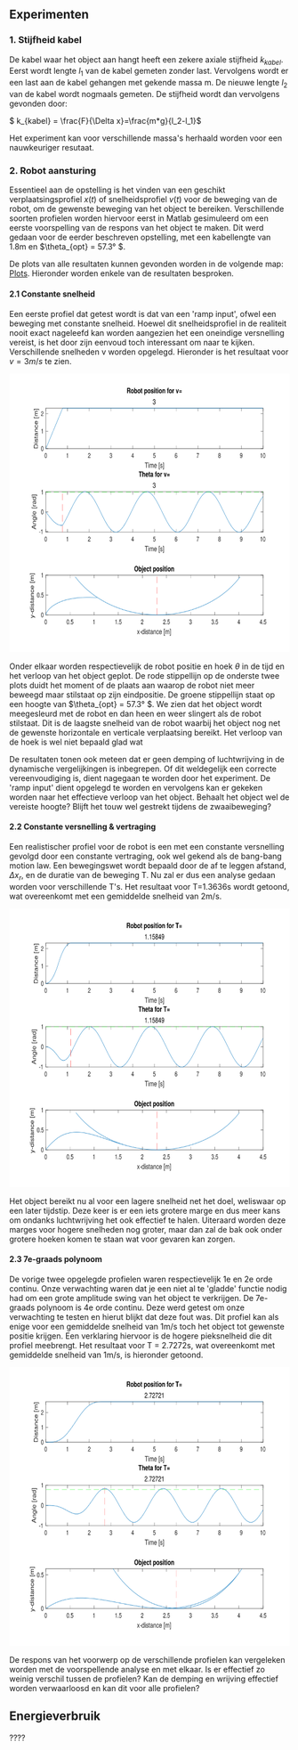 ## Experimenten
### 1. Stijfheid kabel
De kabel waar het object aan hangt heeft een zekere axiale stijfheid $k_{kabel}$. Eerst wordt lengte $l_1$ van de kabel gemeten zonder last. Vervolgens wordt er een last aan de kabel gehangen met gekende massa m. De nieuwe lengte $l_2$ van de kabel wordt nogmaals gemeten. De stijfheid wordt dan vervolgens gevonden door:

$ k_{kabel} = \frac{F}{\Delta x}=\frac{m*g}{l_2-l_1}$

Het experiment kan voor verschillende massa's herhaald worden voor een nauwkeuriger resutaat.

### 2. Robot aansturing
Essentieel aan de opstelling is het vinden van een geschikt verplaatsingsprofiel $x(t)$ of snelheidsprofiel $v(t)$ voor de beweging van de robot, om de gewenste beweging van het object te bereiken. Verschillende soorten profielen worden hiervoor eerst in Matlab gesimuleerd om een eerste voorspelling van de respons van het object te maken. Dit werd gedaan voor de eerder beschreven opstelling, met een kabellengte van 1.8m en $\theta_{opt} = 57.3° $. 

De plots van alle resultaten kunnen gevonden worden in de volgende map: [Plots](https://github.com/WannesVertongen/GIP-and-ECS/tree/main/Matlab/Plots). Hieronder worden enkele van de resultaten besproken.

#### 2.1 Constante snelheid
Een eerste profiel dat getest wordt is dat van een 'ramp input', ofwel een beweging met constante snelheid. Hoewel dit snelheidsprofiel in de realiteit nooit exact nageleefd kan worden aangezien het een oneindige versnelling vereist, is het door zijn eenvoud toch interessant om naar te kijken. Verschillende snelheden v worden opgelegd. Hieronder is het resultaat voor $v = 3m/s$ te zien.

<img src="ramp_v3.svg" alt="Image failed to load" width="750" height="500">

Onder elkaar worden respectievelijk de robot positie en hoek $\theta$ in de tijd en het verloop van het object geplot. De rode stippellijn op de onderste twee plots duidt het moment of de plaats aan waarop de robot niet meer beweegd maar stilstaat op zijn eindpositie. De groene stippellijn staat op een hoogte van $\theta_{opt} = 57.3° $. We zien dat het object wordt meegesleurd met de robot en dan heen en weer slingert als de robot stilstaat. Dit is de laagste snelheid van de robot waarbij het object nog net de gewenste horizontale en verticale verplaatsing bereikt. Het verloop van de hoek is wel niet bepaald glad wat 

De resultaten tonen ook meteen dat er geen demping of luchtwrijving in de dynamische vergelijkingen is inbegrepen. Of dit weldegelijk een correcte vereenvoudiging is, dient nagegaan te worden door het experiment. De 'ramp input' dient opgelegd te worden en vervolgens kan er gekeken worden naar het effectieve verloop van het object. Behaalt het object wel de vereiste hoogte? Blijft het touw wel gestrekt tijdens de zwaaibeweging?


#### 2.2 Constante versnelling & vertraging
Een realistischer profiel voor de robot is een met een constante versnelling gevolgd door een constante vertraging, ook wel gekend als de bang-bang motion law. Een bewegingswet wordt bepaald door de af te leggen afstand, $\Delta x_r$, en de duratie van de beweging T. Nu zal er dus een analyse gedaan worden voor verschillende T's. Het resultaat voor T=1.3636s wordt getoond, wat overeenkomt met een gemiddelde snelheid van 2m/s.

<img src="bangbang_v2.svg" alt="Image failed to load" width="750" height="500">

Het object bereikt nu al voor een lagere snelheid net het doel, weliswaar op een later tijdstip. Deze keer is er een iets grotere marge en dus meer kans om ondanks luchtwrijving het ook effectief te halen. Uiteraard worden deze marges voor hogere snelheden nog groter, maar dan zal de bak ook onder grotere hoeken komen te staan wat voor gevaren kan zorgen.

#### 2.3 7e-graads polynoom
De vorige twee opgelegde profielen waren respectievelijk 1e en 2e orde continu. Onze verwachting waren dat je een niet al te 'gladde' functie nodig had om een grote amplitude swing van het object te verkrijgen. De 7e-graads polynoom is 4e orde continu. Deze werd getest om onze verwachting te testen en hierut blijkt dat deze fout was. Dit profiel kan als enige voor een gemiddelde snelheid van 1m/s toch het object tot gewenste positie krijgen. Een verklaring hiervoor is de hogere pieksnelheid die dit profiel meebrengt. Het resultaat voor T = 2.7272s, wat overeenkomt met gemiddelde snelheid van 1m/s, is hieronder getoond.

<img src="7polyT1.svg" alt="Image failed to load" width="750" height="500">


De respons van het voorwerp op de verschillende profielen kan vergeleken worden met de voorspellende analyse en met elkaar. Is er effectief zo weinig verschil tussen de profielen? Kan de demping en wrijving effectief worden verwaarloosd en kan dit voor alle profielen?


## Energieverbruik 

????


